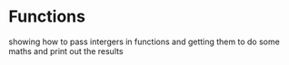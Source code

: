 # Functions

showing how to pass intergers in functions and getting them to do some maths and print out the results
